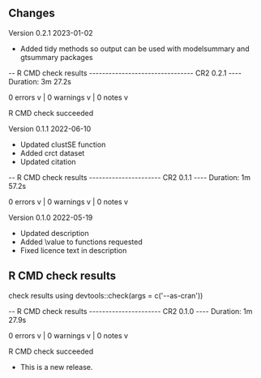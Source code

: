 ## Changes

Version 0.2.1 2023-01-02

- Added tidy methods so output can be used with modelsummary and gtsummary packages

-- R CMD check results -------------------------------- CR2 0.2.1 ----
Duration: 3m 27.2s

0 errors v | 0 warnings v | 0 notes v

R CMD check succeeded

Version 0.1.1 2022-06-10

- Updated clustSE function
- Added crct dataset
- Updated citation

-- R CMD check results ---------------------- CR2 0.1.1 ----
Duration: 1m 57.2s

0 errors v | 0 warnings v | 0 notes v

Version 0.1.0 2022-05-19

- Updated description
- Added \value to functions requested
- Fixed licence text in description

## R CMD check results

check results using 
devtools::check(args = c('--as-cran'))

-- R CMD check results ---------------------- CR2 0.1.0 ----
Duration: 1m 27.9s

0 errors v | 0 warnings v | 0 notes v

R CMD check succeeded


* This is a new release.
